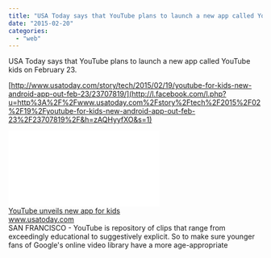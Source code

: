 ```yaml
---
title: "USA Today says that YouTube plans to launch a new app called YouTube kids on Feb..."
date: "2015-02-20"
categories: 
  - "web"
---
```


USA Today says that YouTube plans to launch a new app called YouTube kids on February 23. 
  
[http://www.usatoday.com/story/tech/2015/02/19/youtube-for-kids-new-android-app-out-feb-23/23707819/](http://l.facebook.com/l.php?u=http%3A%2F%2Fwww.usatoday.com%2Fstory%2Ftech%2F2015%2F02%2F19%2Fyoutube-for-kids-new-android-app-out-feb-23%2F23707819%2F&h=zAQHyyfXO&s=1)  
  
[![](images/safe_image.php?d=AQDXVSocB0INTQor&w=158&h=158&url=http%3A%2F%2Fwww.gannett-cdn.com%2F-mm-%2F85313f19b7f3c301f5711f57dae2d8bb9919dcf6%2Fc%3D0-66-2096-1250%26r%3Dx633%26c%3D1200x630%2Flocal%2F-%2Fmedia%2F2015%2F02%2F19%2FUSATODAY%2FUSATODAY%2F635599729029656807-YouT.jpeg)](http://l.facebook.com/l.php?u=http%3A%2F%2Fwww.usatoday.com%2Fstory%2Ftech%2F2015%2F02%2F19%2Fyoutube-for-kids-new-android-app-out-feb-23%2F23707819%2F&h=SAQF_uxGI&s=1)  
[YouTube unveils new app for kids](http://l.facebook.com/l.php?u=http%3A%2F%2Fwww.usatoday.com%2Fstory%2Ftech%2F2015%2F02%2F19%2Fyoutube-for-kids-new-android-app-out-feb-23%2F23707819%2F&h=OAQGUTdzH&s=1)  
www.usatoday.com  
SAN FRANCISCO - YouTube is repository of clips that range from exceedingly educational to suggestively explicit. So to make sure younger fans of Google's online video library have a more age-appropriate
